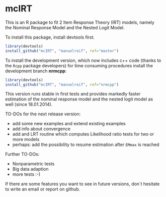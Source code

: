 mcIRT
=====

This is an R package to fit 2 Item Response Theory (IRT) models, namely the Nominal Response Model and the Nested Logit Model.


To install this package, install devtools first.

```R
library(devtools)
install_github("mcIRT", "manuelreif", ref="master")
```

To install the development version, which now includes c++ code (thanks to the `Rcpp` package developers) for time consuming procedures install the development branch **nrmcpp**:

```R
library(devtools)
install_github("mcIRT", "manuelreif", ref="nrmcpp")
```

This version runs stable in first tests and provides markedly faster estimation of the nominal response model and the nested logit model as well (since 18.01.2014).

TO-DOs for the next release version:


* add some new examples and extend existing examples
* add info about convergence
* add and LRT routine which computes Likelihood ratio tests for two or more models
* perhaps: add the possibility to resume estimation after `EMmax` is reached


Further TO-DOs:


* Nonparametric tests
* Big data adaption
* more tests :-)


If there are some features you want to see in future versions, don`t hesitate to write an email or report on github.


